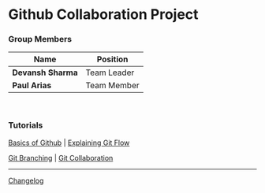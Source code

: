 # Github Collaboration Project

### Group Members

| Name | Position |
|-|-|
|**Devansh Sharma**|Team Leader|
|**Paul Arias**|Team Member|
<br>

### Tutorials
[Basics of Github](/Github%20Basic/Definitions.md) | [Explaining Git Flow](/Github%20Basic/Git-Flow.md)

[Git Branching](/Github%20Tutorial/Tutorial%20Files/Git-Branch.md) | [Git Collaboration](/Github%20Tutorial/Tutorial%20Files/Git-Collaboration.md)


---
[Changelog](CHANGELOG.md)
